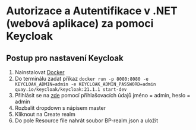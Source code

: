 # Autorizace a Autentifikace v .NET (webová aplikace) za pomoci Keycloak

## Postup pro nastavení Keycloak
1. Nainstalovat [Docker](https://www.docker.com)
2. Do terminálu zadat příkaz ```docker run -p 8080:8080 -e KEYCLOAK_ADMIN=admin -e KEYCLOAK_ADMIN_PASSWORD=admin quay.io/keycloak/keycloak:21.1.1 start-dev```
3. Přihlásit se na [zde]([https://www.docker.com](http://localhost:8080)) pomocí přihlašovacích údajů jméno = admin, heslo = admin
4. Rozbalit dropdown s nápisem master
5. Kliknout na Create realm
6. Do pole Resource file nahrát soubor BP-realm.json a uložit
